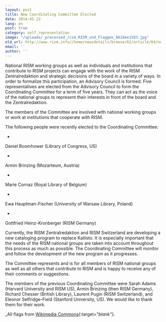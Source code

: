 ```yaml
---
layout: post
title: New Coordinating Committee Elected
date: 2014-05-22
lang: en
post: true
category: self_representation
image: "/uploads/_processed_/csm_RISM_und_Flaggen_6618ee1583.jpg"
old_url: http://www.rism.info//home/newsdetails/browse/62/article/64/new-coordinating-committee-elected.html
email: ''
author: ''
---
```



National RISM working groups as well as individuals and institutions that contribute to RISM projects can engage with the work of the RISM Zentralredaktion and strategic decisions of the board in a variety of ways. In order to formalize this participation, an Advisory Council is formed. Five representatives are elected from the Advisory Council to form the Coordinating Committee for a term of five years. They can act as the voice of the national groups to represent their interests in front of the board and the Zentralredaktion.

The members of the Committee are involved with national working groups or work at institutions that cooperate with RISM.

The following people were recently elected to the Coordinating Committee:

-

Daniel Boomhower (Library of Congress, US)


-

Armin Brinzing (Mozarteum, Austria)


-

Marie Cornaz (Royal Library of Belgium)


-

Ewa Hauptman-Fischer (University of Warsaw Library, Poland)


-

Gottfried Heinz-Kronberger (RISM Germany)



Currently, the RISM Zentralredaktion and RISM Switzerland are developing a new cataloging program to replace Kallisto. It is especially important that the needs of the RISM national groups are taken into account throughout this process as much as possible. The Coordinating Committee will monitor and follow the development of the new program as it progresses.

The Committee represents and is for all members of RISM national groups as well as all others that contribute to RISM and is happy to receive any of their comments or suggestions.

The members of the previous Coordinating Committee were Sarah Adams (Harvard University and RISM US), Armin Brinzing (then RISM Germany), Richard Chesser (British Library), Laurent Pugin (RISM Switzerland), and Eleonor Selfridge-Field (Stanford University, US). We would like to thank them for their work.



_All flags from [Wikimedia Commons](https://commons.wikimedia.org/wiki/Main_Page){:target="_blank"}._

<script type="text/javascript">var switchTo5x=true;</script><script type="text/javascript" src="http://w.sharethis.com/button/buttons.js"></script><script type="text/javascript">stLight.options({publisher: "9b601438-1ce1-49d8-bfd7-9cff5df54c17", doNotHash: false, doNotCopy: false, hashAddressBar: false});</script>